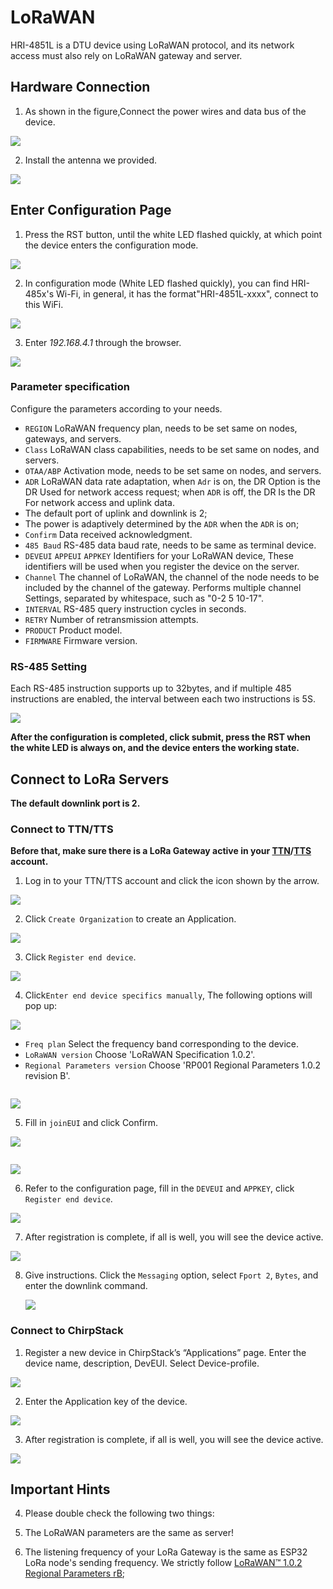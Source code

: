 # LoRaWAN
HRI-4851L is a DTU device using LoRaWAN protocol, and its network access must also rely on LoRaWAN gateway and server.
## Hardware Connection
1. As shown in the figure,Connect the power wires and data bus of the device.

![](img/4851poweron.png) 

2. Install the antenna we provided.

![](img/02.png) 

## Enter Configuration Page
1. Press the RST button, until the white LED flashed quickly, at which point the device enters the configuration mode.

![](img/12.png)

2. In configuration mode (White LED flashed quickly), you can find HRI-485x's Wi-Fi, in general, it has the format"HRI-4851L-xxxx", connect to this WiFi.

![](img/4851/wifi.png)

3. Enter *192.168.4.1* through the browser.

![](img/lorawan/03.png)

### Parameter specification
Configure the parameters according to your needs. 

+ `REGION`  LoRaWAN frequency plan, needs to be set same on nodes, gateways, and servers.
+ `Class`  LoRaWAN class capabilities, needs to be set same on nodes, and servers.
+ `OTAA/ABP`  Activation mode,  needs to be set same on nodes, and servers.
+ `ADR` LoRaWAN data rate adaptation, when `Adr` is on, the DR Option is the DR Used for network access request; when `ADR` is off, the DR Is the DR For network access and uplink data.
+ The default port of uplink and downlink is 2;
+ The power is adaptively determined by the `ADR` when the `ADR` is on;
+ `Confirm`  Data received acknowledgment.
+ `485 Baud` RS-485 data baud rate, needs to be same as terminal device.
+ `DEVEUI` `APPEUI` `APPKEY` Identifiers for your LoRaWAN device, These identifiers will be used when you register the device on the server.
+ `Channel`  The channel of LoRaWAN, the channel of the node needs to be included by the channel of the gateway. Performs multiple channel Settings, separated by whitespace, such as "0-2 5 10-17".
+ `INTERVAL` RS-485 query instruction cycles in seconds. 
+ `RETRY`    Number of retransmission attempts.
+ `PRODUCT` Product model.
+ `FIRMWARE` Firmware version.

### RS-485 Setting
Each RS-485 instruction supports up to 32bytes, and if multiple 485 instructions are enabled, the interval between each two instructions is 5S.

![](img/lorawan/04.png)

**After the configuration is completed, click submit, press the RST when the white LED is always on, and the device enters the working state.**

## Connect to LoRa Servers

**The default downlink port is 2.**

### Connect to TTN/TTS
**Before that, make sure there is a LoRa Gateway active in your [TTN](https://console.thethingsnetwork.org/)/[TTS](https://lora.heltec.org/console) account.**

1. Log in to your TTN/TTS account and click the icon shown by the arrow.

![](img/lorawan/server1.png)

2. Click `Create Organization` to create an Application.

![](img/lorawan/server2.png)

3. Click `Register end device`. 

![](img/lorawan/server3.png)

4. Click`Enter end device specifics manually`, The following options will pop up:

![](img/lorawan/server4.png)

   - `Freq plan` Select the frequency band corresponding to the device.
   - `LoRaWAN version`   Choose 'LoRaWAN Specification 1.0.2'.
   - `Regional Parameters version`  Choose 'RP001 Regional Parameters 1.0.2 revision B'.

```{Note} On server, the default mode is OTAA and CLASS_A, if you need to change this mode, please open the options below.
```

![](img/lorawan/server6.png)

5. Fill in `joinEUI` and click Confirm.

![](img/lorawan/server04.png) 

``` {Note} The joinEui is represented as AppEui on the device configuration page.
```

 ![](img/lorawan/01.png)

6. Refer to the configuration page, fill in the `DEVEUI` and `APPKEY`, click `Register end device`.

![](img/17.png)

7. After registration is complete, if all is well, you will see the device active.

![](img/lorawan/05.jpg)

8. Give instructions. Click the `Messaging` option, select `Fport 2`, `Bytes`, and enter the downlink command.

   ![](img/lorawan/downlink.png)

### Connect to ChirpStack
1. Register a new device in ChirpStack’s “Applications” page. Enter the device name, description, DevEUI. Select Device-profile.

![](img/20.png)

2. Enter the Application key of the device.

![](img/21.png)

3. After registration is complete, if all is well, you will see the device active.

![](img/22.png)

## Important Hints

4. Please double check the following two things:

1. The LoRaWAN parameters are the same as server!
2. The listening frequency of your LoRa Gateway is the same as ESP32 LoRa node's sending frequency. We strictly follow [LoRaWAN™ 1.0.2 Regional Parameters rB](https://resource.heltec.cn/download/LoRaWANRegionalParametersv1.0.2_final_1944_1.pdf);

